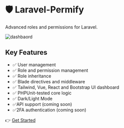 
# 🛡️ Laravel-Permify

Advanced roles and permissions for Laravel.

![dashbaord](https://github.com/user-attachments/assets/f41900ae-e15b-40f0-8733-16586ef598a2)

## Key Features

- ✅ User management
- ✅ Role and permission management
- ✅ Role inheritance
- ✅ Blade directives and middleware
- ✅ Tailwind, Vue, React and Bootstrap UI dashboard
- ✅ PHPUnit-tested core logic
- ✅ Dark/Light Mode
- ✅API support (coming soon)
- ✅2FA authentication (coming soon)

👉 [Get Started](installation.md)
